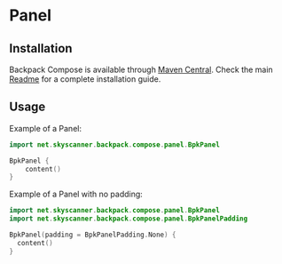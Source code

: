 # Panel

## Installation

Backpack Compose is available through [Maven Central](https://search.maven.org/artifact/net.skyscanner.backpack/backpack-compose). Check the main [Readme](https://github.com/skyscanner/backpack-android#installation) for a complete installation guide.

## Usage

Example of a Panel:

```Kotlin
import net.skyscanner.backpack.compose.panel.BpkPanel

BpkPanel {
    content()
}
```

Example of a Panel with no padding:

```Kotlin
import net.skyscanner.backpack.compose.panel.BpkPanel
import net.skyscanner.backpack.compose.panel.BpkPanelPadding

BpkPanel(padding = BpkPanelPadding.None) {
  content()
}
```

